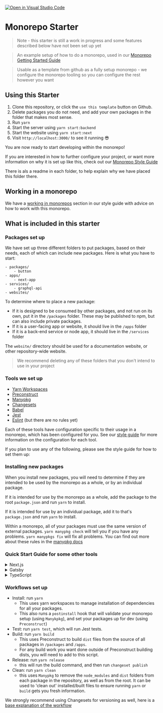 [![Open in Visual Studio Code](https://open.vscode.dev/badges/open-in-vscode.svg)](https://open.vscode.dev/OpenSaasAU/monorepo-starter)

# Monorepo Starter

> Note - this starter is still a work in progress and some features described below have not been set up yet

> An example setup of how to do a monorepo, used in our [Monorepo Getting Started Guide](https://github.com/Thinkmill/monorepo/blob/master/GETTING_STARTED.md)

> Usable as a template from github as a fully setup monorepo - we configure the monorepo tooling so you can configure the rest however you want

## Using this Starter

1. Clone this repository, or click the `use this template` button on Github.
2. Delete packages you do not need, and add your own packages in the folder that makes most sense.
3. Run `yarn`
4. Start the server using `yarn start:backend`
5. Start the website using `yarn start:next`
6. Visit `http://localhost:3000/` to see it running 😎

You are now ready to start developing within the monorepo!

If you are interested in how to further configure your project, or want more information on why it is set up like this, check out our [Monorepo Style Guide](https://github.com/Thinkmill/monorepo)

There is als a readme in each folder, to help explain why we have placed this folder there.

## Working in a monorepo

We have a [working in monorepos](https://github.com/Thinkmill/monorepo/blob/master/working-in-a-monorepo.md) section in our style guide with advice on how to work with this monorepo.

## What is included in this starter

### Packages set up

We have set up three different folders to put packages, based on their needs, each of which can include new packages. Here is what you have to start:

```
- packages/
    - button
- apps/
    - next-app
- services/
    - graphql-api
- websites/
```

To determine where to place a new package:

- If it is designed to be consumed by other packages, and not run on its own, put it in the `/packages` folder. These may be published to npm, but can also include private packages.
- If it is a user-facing app or website, it should live in the `/apps` folder
- If it is a back-end service or node app, it should live in the `/services` folder

The `website/` directory should be used for a documentation website, or other repository-wide website.

> We recommend deleting any of these folders that you don't intend to use in your project

### Tools we set up

- [Yarn Workspaces](https://legacy.yarnpkg.com/en/docs/workspaces/)
- [Preconstruct](https://preconstruct.tools/)
- [Manypkg](https://github.com/thinkmill/manypkg)
- [Changesets](https://github.com/changesets/changesets)
- [Babel](https://babeljs.io/)
- [Jest](https://jestjs.io/)
- [Eslint](https://eslint.org/) (but there are no rules yet)

Each of these tools have configuration specific to their usage in a monorepo, which has been configured for you. See our [style guide](https://github.com/Thinkmill/monorepo) for more information on the configuration for each tool.

If you plan to use any of the following, please see the style guide for how to set them up:

### Installing new packages

When you install new packages, you will need to determine if they are intended to be used by the monorepo as a whole, or by an individual package.

If it is intended for use by the monorepo as a whole, add the package to the root `package.json` and run `yarn` to install.

If it is intended for use by an individual package, add it to that's `package.json` and run `yarn` to install.

Within a monorepo, all of your packages must use the same version of external packages. `yarn manypkg check` will tell you if you have any problems. `yarn manypkgs fix` will fix all problems. You can find out more about these rules in the [manypkg docs](https://github.com/thinkmill/manypkg)

### Quick Start Guide for some other tools

<details><summary>Next.js</summary>

1. Use the existing `/website` folder, or create a folder for a new website in `/apps/your-app-name`
2. [Follow the normal Next.js setup instructions](https://nextjs.org/docs/getting-started)
   - where the guide asks you to perform terminal commands (such as installing packages), run them from your app's folder, not from the repository root.
3. Done.

We also have additional guides to [using next.js with monorepos](https://github.com/Thinkmill/monorepo#nextjs)

</details>

<details><summary>Gatsby</summary>

See the [guide to using Gatsby with monorepos](https://github.com/Thinkmill/monorepo#gatsby)
    
</details>

<details><summary>TypeScript</summary>

TypeScript configuration in monorepos works best with common `tsconfig` configurations. Reference [Configuration inheritance with `extends`](https://www.typescriptlang.org/docs/handbook/tsconfig-json.html#configuration-inheritance-with-extends)

1. Create a base `tsconfig.base.json` file in the project root.

   ```json
   {
     "compilerOptions": {
       "module": "esnext",
       "target": "es5",
       "moduleResolution": "node",
       "esModuleInterop": true,
       "lib": ["dom", "esnext"],
       "importHelpers": true,
       "rootDir": "./",
       "sourceMap": true,
       "declaration": true,
       "baseUrl": "./"
     }
   }
   ```

2. Create a base React `tsconfig.react.json` in the project root to add custom React settings.

   ```json
   {
     "extends": "./tsconfig.base.json",
     "compilerOptions": {
       "jsx": "react"
     }
   }
   ```

3. Then in your React components in your packages (eg. `./packages/button/`), add your `tsconfig.json` to extend your base `tsconfig.react.json`.

   ```json
   {
     "extends": "../../tsconfig.react.json",
     "include": ["src"]
   }
   ```

</details>

### Workflows set up

- Install: run `yarn`
  - This uses yarn workspaces to manage installation of dependencies for all your packages.
  - This also runs a `postinstall` hook that will validate your monorepo setup (using `Manykpkg`), and set your packages up for dev (using `Preconstruct`)
- Test: run `yarn test`, which will run Jest tests.
- Build: run `yarn build`
  - This uses Preconstruct to build `dist` files from the source of all packages in `/packages` and `/apps`.
  - For any build work you want done outside of Preconstruct building dists, you will need to add to this script.
- Release: run `yarn release`
  - this will run the build command, and then run `changeset publish`
- Clean: run `yarn clean`
  - this uses `Manypkg` to remove the `node_modules` and `dist` folders from each package in the repository, as well as from the root. It can be used to 'clean out' installed/built files to ensure running `yarn` or `build` gets you fresh information.

We strongly recommend using Changesets for versioning as well, here is a [base explanation of the workflow](https://github.com/atlassian/changesets/blob/master/docs/intro-to-using-changesets.md)
